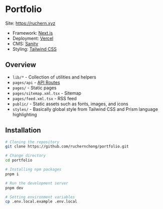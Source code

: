 # Portfolio

Site: https://ruchern.xyz

- Framework: [Next.js](https://nextjs.org)
- Deployment: [Vercel](https://vercel.com)
- CMS: [Sanity](https://sanity.io)
- Styling: [Tailwind CSS](https://tailwindcss.com)

## Overview

- `lib/*` - Collection of utilities and helpers
- `pages/api` - [API Routes](https://nextjs.org/docs/api-routes/introduction)
- `pages/` - Static pages
- `pages/sitemap.xml.tsx` - Sitemap
- `pages/feed.xml.tsx` - RSS feed
- `public/` - Static assets such as fonts, images, and icons
- `styles/` - Basically global style from Tailwind CSS and Prism language highlighting

## Installation

```bash
# Cloning the repository
git clone https://github.com/ruchernchong/portfolio.git

# Change directory
cd portfolio

# Installing npm packages
pnpm i

# Run the development server
pnpm dev

# Setting environment variables
cp .env.local.example .env.local
```